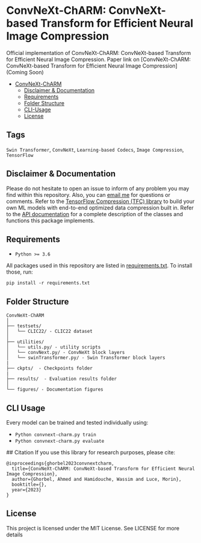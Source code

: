# ConvNeXt-ChARM: ConvNeXt-based Transform for Efficient Neural Image Compression
Official implementation of ConvNeXt-ChARM: ConvNeXt-based Transform for Efficient Neural Image Compression.
Paper link on [ConvNeXt-ChARM: ConvNeXt-based Transform for Efficient Neural Image Compression](Coming Soon)

* [ConvNeXt-ChARM](#convnext-charm)
  * [Disclaimer & Documentation](#disclaimer-documentation)
  * [Requirements](#requirements)
  * [Folder Structure](#folder-structure)
  * [CLI-Usage](#cli-usage)
  * [License](#license)
    
<!-- /code_chunk_output -->

## Tags
<code>Swin Transformer</code>, <code>ConvNeXt</code>, <code>Learning-based Codecs</code>, <code>Image Compression</code>, <code>TensorFlow</code>

## Disclaimer & Documentation
Please do not hesitate to open an issue to inform of any problem you may find within this repository. Also, you can [email me](mailto:ahmed.ghorbel888@gmail.com?subject=[GitHub]) for questions or comments. 
Refer to the [TensorFlow Compression (TFC) library](https://github.com/tensorflow/compression) to build your own ML models with end-to-end optimized data compression built in.
Refer to the [API documentation](https://www.tensorflow.org/api_docs/python/tfc) for a complete description of the classes and functions this package implements.

## Requirements
* <code>Python >= 3.6</code>

All packages used in this repository are listed in [requirements.txt](https://github.com/ahmedgh970/ConvNeXt-ChARM/requirements.txt).
To install those, run:
```
pip install -r requirements.txt
```

## Folder Structure
``` 
ConvNeXt-ChARM
│
├── testsets/
│   └── CLIC22/ - CLIC22 dataset
│
├── utilities/
│   └── utils.py/ - utility scripts
│   └── convNext.py/ - ConvNeXt block layers
│   └── swinTransformer.py/ - Swin Transformer block layers
|
├── ckpts/  - Checkpoints folder
|
├── results/  - Evaluation results folder
│
└── figures/ - Documentation figures
```

## CLI Usage
Every model can be trained and tested individually using:
* <code>Python convnext-charm.py train</code>
* <code>Python convnext-charm.py evaluate</code>

## Citation
If you use this library for research purposes, please cite:
```
@inproceedings{ghorbel2023convnextcharm,
  title={ConvNeXt-ChARM: ConvNeXt-based Transform for Efficient Neural Image Compression},
  author={Ghorbel, Ahmed and Hamidouche, Wassim and Luce, Morin},
  booktitle={},
  year={2023}
}
```

## License
This project is licensed under the MIT License. See LICENSE for more details
